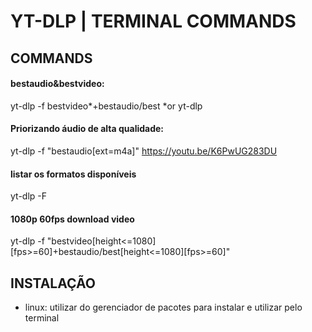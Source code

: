 # YT-DLP | TERMINAL COMMANDS

## COMMANDS

#### bestaudio&bestvideo:
yt-dlp -f bestvideo*+bestaudio/best <URL>
*or
yt-dlp <URL>

#### Priorizando áudio de alta qualidade:
yt-dlp -f "bestaudio[ext=m4a]" https://youtu.be/K6PwUG283DU

#### listar os formatos disponíveis 
yt-dlp -F <URL>

#### 1080p 60fps download video
yt-dlp -f "bestvideo[height<=1080][fps>=60]+bestaudio/best[height<=1080][fps>=60]" <URL>


## INSTALAÇÃO

- linux: utilizar do gerenciador de pacotes para instalar e utilizar pelo terminal
